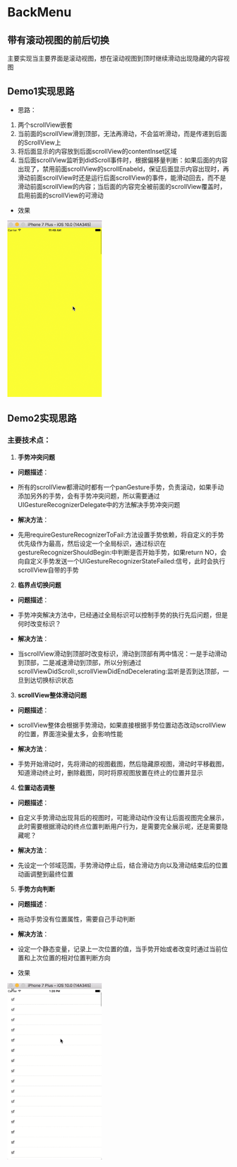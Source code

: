 # BackMenu
## 带有滚动视图的前后切换

主要实现当主要界面是滚动视图，想在滚动视图到顶时继续滑动出现隐藏的内容视图

## Demo1实现思路

 * 思路：

 1. 两个scrollView嵌套
 2. 当前面的scrollView滑到顶部，无法再滑动，不会监听滑动，而是传递到后面的ScrollView上
 3. 将后面显示的内容放到后面scrollView的contentInset区域
 4. 当后面scrollView监听到didScroll事件时，根据偏移量判断：如果后面的内容出现了，禁用前面scrollView的scrollEnabeld，保证后面显示内容出现时，再滑动前面scrollView时还是运行后面scrollView的事件，能滑动回去，而不是滑动前面scrollView的内容；当后面的内容完全被前面的scrollView覆盖时，启用前面的scrollView的可滑动

 * 效果

<img src="scroll.gif" height="400"/>

## Demo2实现思路
 
### 主要技术点：
1. **手势冲突问题**
 * **问题描述**：

 * 所有的scrollView都滑动时都有一个panGesture手势，负责滚动，如果手动添加另外的手势，会有手势冲突问题，所以需要通过UIGestureRecognizerDelegate中的方法解决手势冲突问题

 * **解决方法**：

 * 先用requireGestureRecognizerToFail:方法设置手势依赖，将自定义的手势优先级作为最高，然后设定一个全局标识，通过标识在gestureRecognizerShouldBegin:中判断是否开始手势，如果return NO，会向自定义手势发送一个UIGestureRecognizerStateFailed:信号，此时会执行scrollView自带的手势
 
2. **临界点切换问题**
 * **问题描述**：
 
 * 手势冲突解决方法中，已经通过全局标识可以控制手势的执行先后问题，但是何时改变标识？

 * **解决方法**：

 * 当scrollView滑动到顶部时改变标识，滑动到顶部有两中情况：一是手动滑动到顶部，二是减速滑动到顶部，所以分别通过scrollViewDidScroll:,scrollViewDidEndDecelerating:监听是否到达顶部，一旦到达切换标识状态
 
 
3. **scrollView整体滑动问题**


 * **问题描述**：

 * scrollView整体会根据手势滑动，如果直接根据手势位置动态改动scrollView的位置，界面渲染量太多，会影响性能

 
 * **解决方法**：

 
 * 手势开始滑动时，先将滑动的视图截图，然后隐藏原视图，滑动时平移截图，知道滑动终止时，删除截图，同时将原视图放置在终止的位置并显示
 
4. **位置动态调整**
 * **问题描述**：

 
 * 自定义手势滑动出现背后的视图时，可能滑动动作没有让后面视图完全展示，此时需要根据滑动的终点位置判断用户行为，是需要完全展示呢，还是需要隐藏呢？

 
 * **解决方法**：

 
 * 先设定一个邻域范围，手势滑动停止后，结合滑动方向以及滑动结束后的位置动画调整到最终位置
 
5. **手势方向判断**


 * **问题描述**：

 
 * 拖动手势没有位置属性，需要自己手动判断

 
 * **解决方法**：
 * 设定一个静态变量，记录上一次位置的值，当手势开始或者改变时通过当前位置和上次位置的相对位置判断方向
 
* 效果

<img src="scroll2.gif" height="400"/>
  


